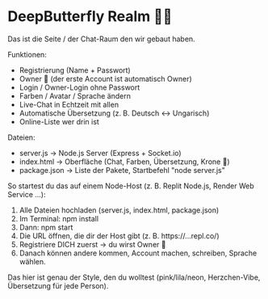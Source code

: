 # DeepButterfly Realm 💜🦋

Das ist die Seite / der Chat-Raum den wir gebaut haben.

Funktionen:
- Registrierung (Name + Passwort)
- Owner 👑 (der erste Account ist automatisch Owner)
- Login / Owner-Login ohne Passwort
- Farben / Avatar / Sprache ändern
- Live-Chat in Echtzeit mit allen
- Automatische Übersetzung (z. B. Deutsch ↔ Ungarisch)
- Online-Liste wer drin ist

Dateien:
- server.js    → Node.js Server (Express + Socket.io)
- index.html   → Oberfläche (Chat, Farben, Übersetzung, Krone 👑)
- package.json → Liste der Pakete, Startbefehl "node server.js"

So startest du das auf einem Node-Host (z. B. Replit Node.js, Render Web Service ...):
1. Alle Dateien hochladen (server.js, index.html, package.json)
2. Im Terminal:    npm install
3. Dann:           npm start
4. Die URL öffnen, die dir der Host gibt (z. B. https://...repl.co/)
5. Registriere DICH zuerst → du wirst Owner 👑
6. Danach können andere kommen, Account machen, schreiben, Sprache wählen.

Das hier ist genau der Style, den du wolltest (pink/lila/neon, Herzchen-Vibe, Übersetzung für jede Person).
